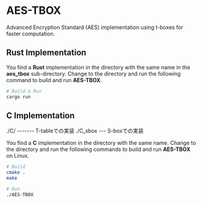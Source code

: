 # AES-TBOX

Advanced Encryption Standard (AES) implementation using t-boxes for faster computation.

## Rust Implementation

You find a **Rust** implementation in the directory with the same name in the **aes_tbox** sub-directory. Change to the directory and run the following command to build and run **AES-TBOX**.

```bash
# Build & Run
cargo run
```

## C Implementation
./C/ ------- T-tableでの実装
./C_sbox --- S-boxでの実装

You find a **C** implementation in the directory with the same name. Change to the directory and run the following commands to build and run **AES-TBOX** on Linux.

```bash
# Build
cmake .
make

# Run
./AES-TBOX
```
